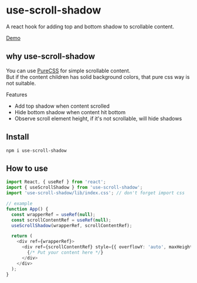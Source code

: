 # use-scroll-shadow
A react hook for adding top and bottom shadow to scrollable content.  

[Demo](https://necolo.github.io/use-scroll-shadow/)

## why use-scroll-shadow
You can use [PureCSS](https://css-scroll-shadows.vercel.app) for simple scrollable content.  
But if the content children has solid background colors, that pure css way is not suitable.

Features
- Add top shadow when content scrolled
- Hide bottom shadow when content hit bottom
- Observe scroll element height, if it's not scrollable, will hide shadows

## Install

```
npm i use-scroll-shadow
```

## How to use

```typescript
import React, { useRef } from 'react';
import { useScrollShadow } from 'use-scroll-shadow';
import 'use-scroll-shadow/lib/index.css'; // don't forget import css

// example
function App() {
  const wrapperRef = useRef(null);
  const scrollContentRef = useRef(null);
  useScrollShadow(wrapperRef, scrollContentRef);

  return (
    <div ref={wrapperRef}>
      <div ref={scrollContentRef} style={{ overflowY: 'auto', maxHeight: '100vh' }}>
        {/* Put your content here */}
      </div>
    </div>
  );
}
```
